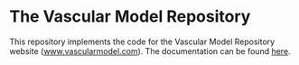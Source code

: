 # The Vascular Model Repository 

This repository implements the code for the Vascular Model Repository website (www.vascularmodel.com). The documentation can be found [here](https://simvascular.github.io/vascularmodel/index.html).